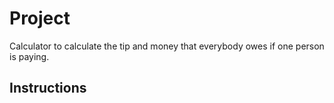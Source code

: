 # Project
 Calculator to calculate the tip and money that everybody owes if one person is paying.
 
 ## Instructions
 
 
